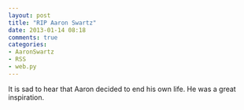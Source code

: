 ```yaml
---
layout: post
title: "RIP Aaron Swartz"
date: 2013-01-14 08:18
comments: true
categories: 
- AaronSwartz
- RSS
- web.py
---
```


It is sad to hear that Aaron decided to end his own life. He was a great inspiration.
